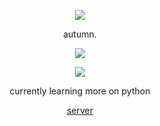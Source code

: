 <p align="center">  
<img src="https://media.discordapp.net/attachments/813341662545313832/813343404507267092/pokemon_pixel.gif">
</p>
<p align="center">
    autumn.
<p align="center">  
<img src="https://komarev.com/ghpvc/?username=autumn1337&color=blueviolet">
</p>
    <p align="center">
  <img src="https://discord.c99.nl/widget/theme-4/976322620754632724.png"/>
</p>
<p align="center">
currently learning more on python
<p align="center">
    <a href="https://discord.gg/vHFNnKZvfN">server</a>
